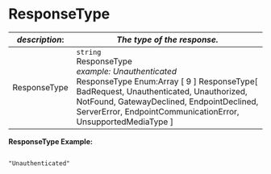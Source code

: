 
# ResponseType

| *description*:   | *The type of the response.*|
|----|----|
| ResponseType   |  ``` string ```  <br/>  ResponseType  <br/> *example: Unauthenticated* <br/> ResponseType Enum:Array [ 9 ]  ResponseType[ BadRequest, Unauthenticated, Unauthorized, NotFound, GatewayDeclined, EndpointDeclined, ServerError, EndpointCommunicationError, UnsupportedMediaType ]|

**ResponseType Example:**

```{r}

"Unauthenticated"

```

